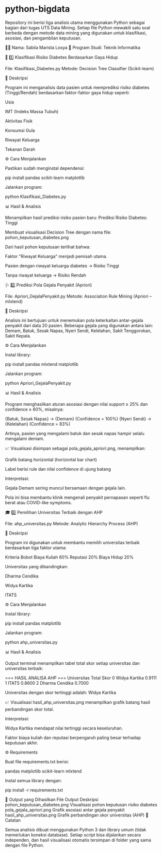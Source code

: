 # python-bigdata
Repository ini berisi tiga analisis utama menggunakan Python sebagai bagian dari tugas UTS Data Mining.
Setiap file Python mewakili satu soal berbeda dengan metode data mining yang digunakan untuk klasifikasi, asosiasi, dan pengambilan keputusan.

👩‍🎓 Nama: Sabila Marista Losya
🏫 Program Studi: Teknik Informatika

📘 1️⃣ Klasifikasi Risiko Diabetes Berdasarkan Gaya Hidup

File: Klasifikasi_Diabetes.py
Metode: Decision Tree Classifier (Scikit-learn)

🧩 Deskripsi

Program ini menganalisis data pasien untuk memprediksi risiko diabetes (Tinggi/Rendah) berdasarkan faktor-faktor gaya hidup seperti:

Usia

IMT (Indeks Massa Tubuh)

Aktivitas Fisik

Konsumsi Gula

Riwayat Keluarga

Tekanan Darah

⚙️ Cara Menjalankan

Pastikan sudah menginstal dependensi:

pip install pandas scikit-learn matplotlib


Jalankan program:

python Klasifikasi_Diabetes.py

📊 Hasil & Analisis

Menampilkan hasil prediksi risiko pasien baru:
Prediksi Risiko Diabetes: Tinggi

Membuat visualisasi Decision Tree dengan nama file:
pohon_keputusan_diabetes.png

Dari hasil pohon keputusan terlihat bahwa:

Faktor "Riwayat Keluarga" menjadi pemisah utama.

Pasien dengan riwayat keluarga diabetes → Risiko Tinggi

Tanpa riwayat keluarga → Risiko Rendah

🩺 2️⃣ Prediksi Pola Gejala Penyakit (Apriori)

File: Apriori_GejalaPenyakit.py
Metode: Association Rule Mining (Apriori – mlxtend)

🧩 Deskripsi

Analisis ini bertujuan untuk menemukan pola keterkaitan antar-gejala penyakit dari data 20 pasien.
Beberapa gejala yang digunakan antara lain:
Demam, Batuk, Sesak Napas, Nyeri Sendi, Kelelahan, Sakit Tenggorokan, Sakit Kepala.

⚙️ Cara Menjalankan

Instal library:

pip install pandas mlxtend matplotlib


Jalankan program:

python Apriori_GejalaPenyakit.py

📊 Hasil & Analisis

Program menghasilkan aturan asosiasi dengan nilai support ≥ 25% dan confidence ≥ 60%, misalnya:

{Batuk, Sesak Napas} → {Demam} (Confidence = 100%)
{Nyeri Sendi} → {Kelelahan} (Confidence = 83%)


Artinya, pasien yang mengalami batuk dan sesak napas hampir selalu mengalami demam.

📈 Visualisasi disimpan sebagai pola_gejala_apriori.png, menampilkan:

Grafik batang horizontal (horizontal bar chart)

Label berisi rule dan nilai confidence di ujung batang

Interpretasi:

Gejala Demam sering muncul bersamaan dengan gejala lain.

Pola ini bisa membantu klinik mengenali penyakit pernapasan seperti flu berat atau COVID-like symptoms.

🎓 3️⃣ Pemilihan Universitas Terbaik dengan AHP

File: ahp_universitas.py
Metode: Analytic Hierarchy Process (AHP)

🧩 Deskripsi

Program ini digunakan untuk membantu memilih universitas terbaik berdasarkan tiga faktor utama:

Kriteria	Bobot
Biaya Kuliah	60%
Reputasi	20%
Biaya Hidup	20%

Universitas yang dibandingkan:

Dharma Cendika

Widya Kartika

ITATS

⚙️ Cara Menjalankan

Instal library:

pip install pandas matplotlib


Jalankan program:

python ahp_universitas.py

📊 Hasil & Analisis

Output terminal menampilkan tabel total skor setiap universitas dan universitas terbaik:

=== HASIL ANALISA AHP ===
     Universitas   Total Skor
0  Widya Kartika     0.9111
1  ITATS             0.8600
2  Dharma Cendika    0.7000

Universitas dengan skor tertinggi adalah: Widya Kartika


📈 Visualisasi hasil_ahp_universitas.png menampilkan grafik batang hasil perbandingan skor total.

Interpretasi:

Widya Kartika mendapat nilai tertinggi secara keseluruhan.

Faktor biaya kuliah dan reputasi berpengaruh paling besar terhadap keputusan akhir.

⚙️ Requirements

Buat file requirements.txt berisi:

pandas
matplotlib
scikit-learn
mlxtend


Instal semua library dengan:

pip install -r requirements.txt

💾 Output yang Dihasilkan
File Output	Deskripsi
pohon_keputusan_diabetes.png	Visualisasi pohon keputusan risiko diabetes
pola_gejala_apriori.png	Grafik asosiasi antar gejala penyakit
hasil_ahp_universitas.png	Grafik perbandingan skor universitas (AHP)
📎 Catatan

Semua analisis dibuat menggunakan Python 3 dan library umum (tidak memerlukan koneksi database).
Setiap script bisa dijalankan secara independen, dan hasil visualisasi otomatis tersimpan di folder yang sama dengan file Python.
